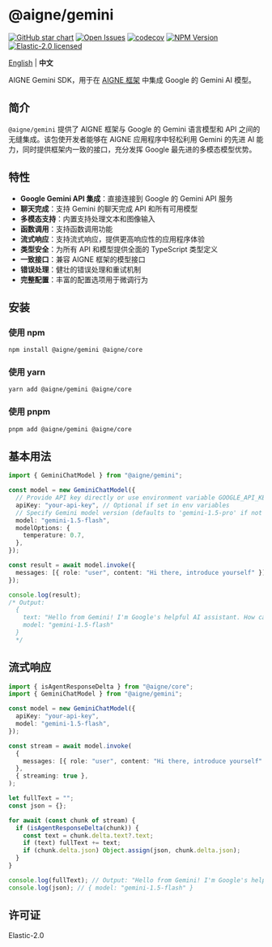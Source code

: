 # @aigne/gemini

[![GitHub star chart](https://img.shields.io/github/stars/AIGNE-io/aigne-framework?style=flat-square)](https://star-history.com/#AIGNE-io/aigne-framework)
[![Open Issues](https://img.shields.io/github/issues-raw/AIGNE-io/aigne-framework?style=flat-square)](https://github.com/AIGNE-io/aigne-framework/issues)
[![codecov](https://codecov.io/gh/AIGNE-io/aigne-framework/graph/badge.svg?token=DO07834RQL)](https://codecov.io/gh/AIGNE-io/aigne-framework)
[![NPM Version](https://img.shields.io/npm/v/@aigne/gemini)](https://www.npmjs.com/package/@aigne/gemini)
[![Elastic-2.0 licensed](https://img.shields.io/npm/l/@aigne/gemini)](https://github.com/AIGNE-io/aigne-framework/blob/main/LICENSE.md)

[English](README.md) | **中文**

AIGNE Gemini SDK，用于在 [AIGNE 框架](https://github.com/AIGNE-io/aigne-framework) 中集成 Google 的 Gemini AI 模型。

## 简介

`@aigne/gemini` 提供了 AIGNE 框架与 Google 的 Gemini 语言模型和 API 之间的无缝集成。该包使开发者能够在 AIGNE 应用程序中轻松利用 Gemini 的先进 AI 能力，同时提供框架内一致的接口，充分发挥 Google 最先进的多模态模型优势。

## 特性

* **Google Gemini API 集成**：直接连接到 Google 的 Gemini API 服务
* **聊天完成**：支持 Gemini 的聊天完成 API 和所有可用模型
* **多模态支持**：内置支持处理文本和图像输入
* **函数调用**：支持函数调用功能
* **流式响应**：支持流式响应，提供更高响应性的应用程序体验
* **类型安全**：为所有 API 和模型提供全面的 TypeScript 类型定义
* **一致接口**：兼容 AIGNE 框架的模型接口
* **错误处理**：健壮的错误处理和重试机制
* **完整配置**：丰富的配置选项用于微调行为

## 安装

### 使用 npm

```bash
npm install @aigne/gemini @aigne/core
```

### 使用 yarn

```bash
yarn add @aigne/gemini @aigne/core
```

### 使用 pnpm

```bash
pnpm add @aigne/gemini @aigne/core
```

## 基本用法

```typescript file="test/gemini-chat-model.test.ts" region="example-gemini-chat-model"
import { GeminiChatModel } from "@aigne/gemini";

const model = new GeminiChatModel({
  // Provide API key directly or use environment variable GOOGLE_API_KEY
  apiKey: "your-api-key", // Optional if set in env variables
  // Specify Gemini model version (defaults to 'gemini-1.5-pro' if not specified)
  model: "gemini-1.5-flash",
  modelOptions: {
    temperature: 0.7,
  },
});

const result = await model.invoke({
  messages: [{ role: "user", content: "Hi there, introduce yourself" }],
});

console.log(result);
/* Output:
  {
    text: "Hello from Gemini! I'm Google's helpful AI assistant. How can I assist you today?",
    model: "gemini-1.5-flash"
  }
  */
```

## 流式响应

```typescript file="test/gemini-chat-model.test.ts" region="example-gemini-chat-model-streaming"
import { isAgentResponseDelta } from "@aigne/core";
import { GeminiChatModel } from "@aigne/gemini";

const model = new GeminiChatModel({
  apiKey: "your-api-key",
  model: "gemini-1.5-flash",
});

const stream = await model.invoke(
  {
    messages: [{ role: "user", content: "Hi there, introduce yourself" }],
  },
  { streaming: true },
);

let fullText = "";
const json = {};

for await (const chunk of stream) {
  if (isAgentResponseDelta(chunk)) {
    const text = chunk.delta.text?.text;
    if (text) fullText += text;
    if (chunk.delta.json) Object.assign(json, chunk.delta.json);
  }
}

console.log(fullText); // Output: "Hello from Gemini! I'm Google's helpful AI assistant. How can I assist you today?"
console.log(json); // { model: "gemini-1.5-flash" }
```

## 许可证

Elastic-2.0
